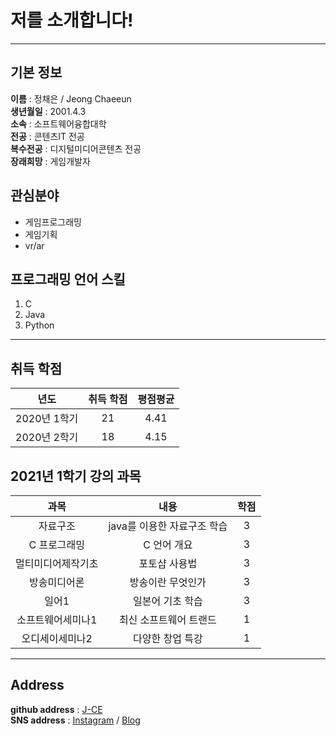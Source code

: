 # 저를 소개합니다!

---

## **기본 정보**


**이름** : 정채은 / Jeong Chaeeun   
**생년월일** : 2001.4.3    
**소속** : 소프트웨어융합대학     
**전공** : 콘텐츠IT 전공     
**복수전공** : 디지털미디어콘텐츠 전공     
**장래희망** : 게임개발자   


## **관심분야** 
* 게임프로그래밍
* 게임기획
* vr/ar


## **프로그래밍 언어 스킬**
1. C
2. Java
3. Python


---------------
## **취득 학점**
|년도|취득 학점|평점평균|
|:---:|:---:|:---:|
|2020년 1학기|21|4.41|
|2020년 2학기|18|4.15|


## **2021년 1학기 강의 과목**
|과목|내용|학점|
|:---:|:---:|:---:|
|자료구조|java를 이용한 자료구조 학습|3|
|C 프로그래밍|C 언어 개요|3|
|멀티미디어제작기초|포토샵 사용법|3|
|방송미디어론|방송이란 무엇인가|3|
|일어1|일본어 기초 학습|3|
|소프트웨어세미나1|최신 소프트웨어 트랜드|1|
|오디세이세미나2|다양한 창업 특강|1|


---------------
## **Address**
**github address** : [J-CE][github]    
**SNS address** : [Instagram][instagram] / [Blog][blog]
 

[github]:https://github.com/chaenning
[instagram]:https://www.instagram.com/chaen._.ning/
[blog]:https://blog.naver.com/codmsrjf
